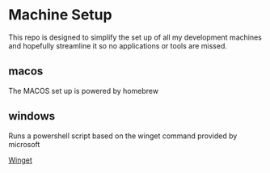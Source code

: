 # Machine Setup

This repo is designed to simplify the set up of all my development machines and hopefully streamline it so no applications or tools are missed.

## macos

The MACOS set up is powered by homebrew

## windows

Runs a powershell script based on the winget command provided by microsoft

[Winget](https://docs.microsoft.com/en-us/windows/package-manager/winget/)
